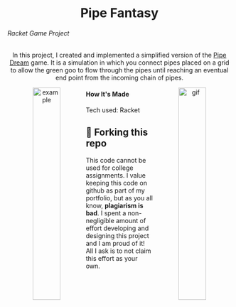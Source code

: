 <h1 align="center">Pipe Fantasy</h1>
<h6>Racket Game Project</h6>
<p align="center">In this project, I created and implemented a simplified version of the <a href="https://archive.org/details/win3_PipeDr3x">Pipe Dream</a> game. It is a simulation in which you connect pipes placed on a grid to allow the green goo to flow through the pipes until reaching an eventual end point from the incoming chain of pipes.</p>


<div>
<p align="center"><img src="pipe-example.png" alt="example" width="35%" style="float: left;"> <img src="pipe-game.gif" alt="gif" width="35%" style="float: right;"></p>
</div>

<h4>How It's Made</h4>
<p>Tech used: Racket</p>

## 🚨 Forking this repo

<p>This code cannot be used for college assignments. I value keeping this code on github as part of my portfolio, but as you all know, <b>plagiarism is bad</b>. I spent a non-negligible amount of effort developing and designing this project and I am proud of it! All I ask is to not claim this effort as your own.</p>

